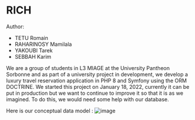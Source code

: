 # RICH

Author:
- TETU Romain
- RAHARINOSY Mamilala
- YAKOUBI Tarek
- SEBBAH Karim

We are a group of students in L3 MIAGE at the University Pantheon Sorbonne and as part of a university project in development, we develop a luxury travel reservation application in PHP 8 and Symfony using the ORM DOCTRINE.
We started this project on January 18, 2022, currently it can be put in production but we want to continue to improve it so that it is as we imagined. To do this, we would need some help with our database.

Here is our conceptual data model :
![image](https://user-images.githubusercontent.com/91956591/163733587-5c45673e-5d40-49ee-84f0-094af47fd7d4.png)
